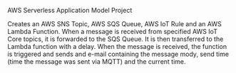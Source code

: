 AWS Serverless Application Model Project

Creates an AWS SNS Topic, AWS SQS Queue, AWS IoT Rule and an AWS Lambda Function.
When a message is received from specified AWS IoT Core topics, it is forwarded to the SQS Queue. It is then transferred to the Lambda function with a delay. When the message is received, the function is triggered and sends and e-mail containing the message mody, send time (time the message was sent via MQTT) and the current time.
